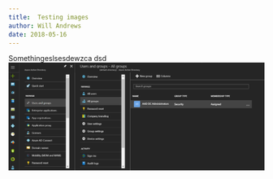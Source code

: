```yaml
---
title:  Testing images
author: Will Andrews
date: 2018-05-16
--- 
```


Somethingeslsesdewzca dsd
![image-title-here](/img/aad-dc-admin-group.png)

